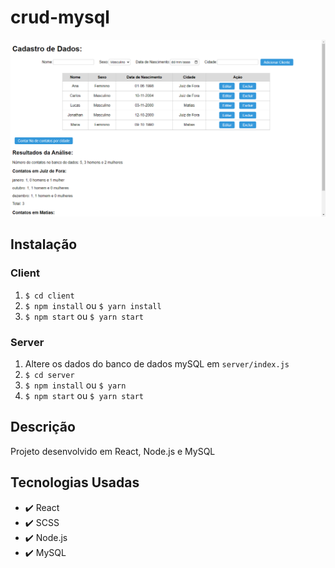 # crud-mysql

<img src=".\client\src\img/cadastro.png">

## Instalação

### Client

  1. `$ cd client`
  2. `$ npm install` ou `$ yarn install`
  3. `$ npm start` ou `$ yarn start`
  
### Server

  1. Altere os dados do banco de dados mySQL em `server/index.js`
  2. `$ cd server`
  3. `$ npm install` ou `$ yarn`
  4. `$ npm start` ou `$ yarn start`

## Descrição

<p>Projeto desenvolvido em React, Node.js e MySQL</p>


## Tecnologias Usadas
- ✔️ React
- ✔️ SCSS
- ✔️ Node.js
- ✔️ MySQL

